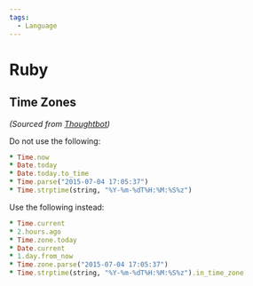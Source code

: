 ```yaml
---
tags:
  - Language
---
```

# Ruby

## Time Zones

_(Sourced from [Thoughtbot](https://thoughtbot.com/blog/its-about-time-zones))_

Do not use the following:
```ruby
* Time.now
* Date.today
* Date.today.to_time
* Time.parse("2015-07-04 17:05:37")
* Time.strptime(string, "%Y-%m-%dT%H:%M:%S%z")
```

Use the following instead:
```ruby
* Time.current
* 2.hours.ago
* Time.zone.today
* Date.current
* 1.day.from_now
* Time.zone.parse("2015-07-04 17:05:37")
* Time.strptime(string, "%Y-%m-%dT%H:%M:%S%z").in_time_zone
```
